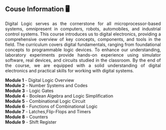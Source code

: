## Couse Information 🖥️

<p align="justify">
Digital Logic serves as the cornerstone for all microprocessor-based systems, omnipresent in computers, robots, automobiles, and industrial control systems. This course introduces us to digital electronics, providing a comprehensive overview of key concepts, components, and tools in the field. The curriculum covers digital fundamentals, ranging from foundational concepts to programmable logic devices. To enhance our understanding, laboratory experiments provide hands-on experience using simulator software, real devices, and circuits studied in the classroom. By the end of the course, we are equipped with a solid understanding of digital electronics and practical skills for working with digital systems.

**Module 1** - Digital Logic Overview <br>
**Module 2** - Number Systems and Codes<br>
**Module 3** - Logic Gates<br>
**Module 4** - Boolean Algebra and Logic Simplification<br>
**Module 5** - Combinational Logic Circuit<br>
**Module 6** - Functions of Combinational Logic<br>
**Module 7** - Latches,Flip-Flops and Timers<br>
**Module 8** - Counters<br>
**Module 9** - Shift Register<br>
</p>
